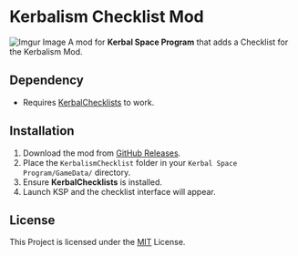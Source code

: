 # Kerbalism Checklist Mod
![Imgur Image](https://i.imgur.com/LNYWr6I.png)
A mod for **Kerbal Space Program** that adds a Checklist for the Kerbalism Mod.

## Dependency
- Requires [KerbalChecklists](https://forum.kerbalspaceprogram.com/topic/227552-112x-kerbalchecklists/) to work.

## Installation

1. Download the mod from [GitHub Releases](https://github.com/averageksp/KerbalismChecklist/releases).
2. Place the `KerbalismChecklist` folder in your `Kerbal Space Program/GameData/` directory.
3. Ensure **KerbalChecklists** is installed.
4. Launch KSP and the checklist interface will appear.

## License
This Project is licensed under the [MIT](https://github.com/averageksp/KerbalismChecklist/blob/main/LICENSE) License.
